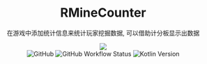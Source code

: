 <div align="center">

<h1>RMineCounter</h1>

<p>在游戏中添加统计信息来统计玩家挖掘数据, 可以借助计分板显示出数据</p>

<img src="https://static-flax.vercel.app/static/kotlin/made-with-kotlin.svg">

<br>

<img alt="GitHub" src="https://img.shields.io/github/license/DangoTown/RMC?logo=apache">
<img alt="GitHub Workflow Status" src="https://img.shields.io/github/actions/workflow/status/DangoTown/RMC/ci.yml">
<img alt="Kotlin Version" src="https://img.shields.io/badge/Kotlin-1.8.22-pink?logo=kotlin">
</div>